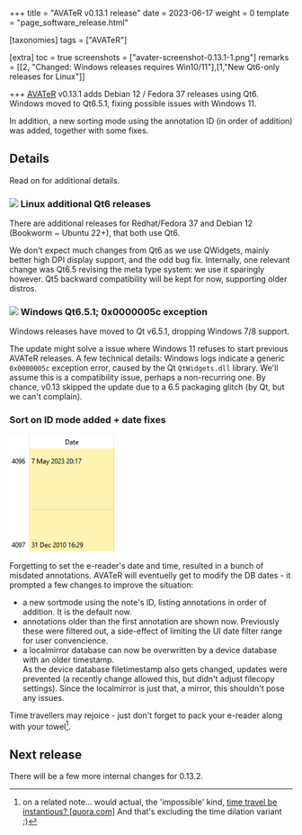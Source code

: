 +++
title = "AVATeR v0.13.1 release"
date = 2023-06-17
weight = 0
template = "page_software_release.html"

[taxonomies]
tags = ["AVATeR"]

[extra]
toc = true
screenshots = ["avater-screenshot-0.13.1-1.png"]
remarks = [[2, "Changed: Windows releases requires Win10/11"],[1,"New Qt6-only releases for Linux"]]

+++
[AVATeR](/software/avater/pages/info) v0.13.1 adds Debian 12 / Fedora 37 releases using Qt6. Windows moved to Qt6.5.1, fixing possible issues with Windows 11. 

In addition, a new sorting mode using the annotation ID (in order of addition) was added, together with some fixes.

<!-- more -->

## Details

Read on for additional details.

### ![](/images/debian.png) Linux additional Qt6 releases
There are additional releases for Redhat/Fedora 37 and Debian 12 (Bookworm ~ Ubuntu 22+), that both use Qt6.

We don't expect much changes from Qt6 as we use QWidgets, mainly better high DPI display support, and the odd bug fix. Internally, one relevant change was Qt6.5 revising the meta type system: we use it sparingly however. Qt5 backward compatibility will be kept for now, supporting older distros.

### ![](/images/windows.png) Windows Qt6.5.1; 0x0000005c exception
Windows releases have moved to Qt v6.5.1, dropping Windows 7/8 support. 

The update might solve a issue where Windows 11 refuses to start previous AVATeR releases. A few technical details: Windows logs indicate a generic `0x0000005c` exception error, caused by the Qt `QtWidgets.dll` library. We'll assume this is a compatibility issue, perhaps a non-recurring one. By chance, v0.13 skipped the update due to a 6.5 packaging glitch (by Qt, but we can't complain).

### Sort on ID mode added + date fixes
![](avater-screenshot-sortonid-cut.png)

Forgetting to set the e-reader's date and time, resulted in a bunch of misdated annotations. AVATeR will eventuelly get to modify the DB dates - it prompted a few changes to improve the situation:

- a new sortmode using the note's ID, listing annotations in order of addition. It is the default now.
- annotations older than the first annotation are shown now. Previously these were filtered out, a side-effect of limiting the UI date filter range for user convencience.
- a localmirror database can now be overwritten by a device database with an older timestamp. \
As the device database filetimestamp also gets changed, updates were prevented (a recently change allowed this, but didn't adjust filecopy settings). Since the localmirror is just that, a mirror, this shouldn't pose any issues. 

Time travellers may rejoice - just don't forget to pack your e-reader along with your towel[^1].

## Next release

There will be a few more internal changes for 0.13.2.


[^1]: on a related note... would actual, the 'impossible' kind, [time travel be instantious? [quora.com]](https://www.quora.com/If-time-travel-were-possible-would-it-be-instantaneous-Or-would-it-somehow-be-limited-by-the-speed-of-light) And that's excluding the time dilation variant ;)
